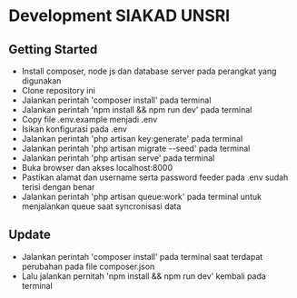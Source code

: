 # Development SIAKAD UNSRI

## Getting Started
- Install composer, node js dan database server pada perangkat yang digunakan
- Clone repository ini
- Jalankan perintah 'composer install' pada terminal
- Jalankan perintah 'npm install && npm run dev' pada terminal
- Copy file .env.example menjadi .env
- Isikan konfigurasi pada .env
- Jalankan perintah 'php artisan key:generate' pada terminal
- Jalankan perintah 'php artisan migrate --seed' pada terminal
- Jalankan perintah 'php artisan serve' pada terminal
- Buka browser dan akses localhost:8000
- Pastikan alamat dan username serta password feeder pada .env sudah terisi dengan benar
- Jalankan perintah 'php artisan queue:work' pada terminal untuk menjalankan queue saat syncronisasi data

## Update 
- Jalankan perintah 'composer install' pada terminal saat terdapat perubahan pada file composer.json
- Lalu jalankan pernitah 'npm install && npm run dev' kembali pada terminal
